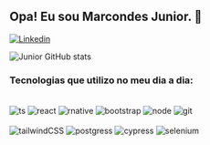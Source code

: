 ## Opa! Eu sou Marcondes Junior. 🤙

[![Linkedin](https://img.shields.io/badge/LinkedIn-0077B5?style=for-the-badge&logo=linkedin&logoColor=white)](https://www.linkedin.com/in/marcondes-oliveira-618017221/)

![Junior GitHub stats](https://github-readme-stats.vercel.app/api?username=Mjrjunior&show_icons=true&theme=radical)

### Tecnologias que utilizo no meu dia a dia:

<div style="display: inline_block"><br>
  <img align="center" src="https://img.shields.io/badge/TypeScript-007ACC?style=for-the-badge&logo=typescript&logoColor=white" alt="ts">
  <img align="center" src="https://img.shields.io/badge/React-20232A?style=for-the-badge&logo=react&logoColor=61DAFB" alt="react">
  <img align="center" src="https://img.shields.io/badge/React_Native-20232A?style=for-the-badge&logo=react&logoColor=61DAFB" alt="rnative">
  <img align="center" src="https://img.shields.io/badge/Bootstrap-563D7C?style=for-the-badge&logo=bootstrap&logoColor=white" alt="bootstrap">
  <img align="center" src="https://img.shields.io/badge/Node.js-43853D?style=for-the-badge&logo=node.js&logoColor=white" alt="node">
  <img align="center" src="https://img.shields.io/badge/GIT-E44C30?style=for-the-badge&logo=git&logoColor=white" alt="git"><br><br>
  <img align="center" src="https://img.shields.io/badge/Tailwind_CSS-38B2AC?style=for-the-badge&logo=tailwind-css&logoColor=white" alt="tailwindCSS">
  <img align="center" src="https://img.shields.io/badge/PostgreSQL-316192?style=for-the-badge&logo=postgresql&logoColor=white" alt="postgress">
  <img align="center" src="https://img.shields.io/badge/-cypress-%23E5E5E5?style=for-the-badge&logo=cypress&logoColor=058a5e" alt="cypress">
  <img align="center" src="https://img.shields.io/badge/-selenium-%43B02A?style=for-the-badge&logo=selenium&logoColor=white" alt="selenium">
</div>
